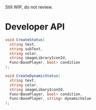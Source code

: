 Still WIP, do not review.

# Developer API
``` csharp
void CreateStatus(
  string text, 
  string subText, 
  string color, 
  string imageLibraryIconId, 
  Func<BasePlayer, bool> condition
);

void CreateDynamicStatus(
  string text, 
  string color, 
  string imageLibaryIconId, 
  Func<BasePlayer, bool> condition, 
  Func<BasePlayer, string> dynamicValue
);
```